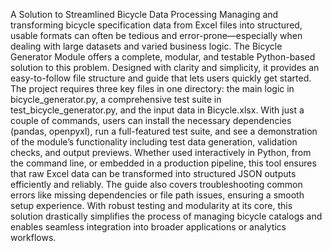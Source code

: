 A Solution to Streamlined Bicycle Data Processing
Managing and transforming bicycle specification data from Excel files into structured, usable formats can often be tedious and error-prone—especially when dealing with large datasets and varied business logic. The Bicycle Generator Module offers a complete, modular, and testable Python-based solution to this problem. Designed with clarity and simplicity, it provides an easy-to-follow file structure and guide that lets users quickly get started. The project requires three key files in one directory: the main logic in bicycle_generator.py, a comprehensive test suite in test_bicycle_generator.py, and the input data in Bicycle.xlsx. With just a couple of commands, users can install the necessary dependencies (pandas, openpyxl), run a full-featured test suite, and see a demonstration of the module’s functionality including test data generation, validation checks, and output previews. Whether used interactively in Python, from the command line, or embedded in a production pipeline, this tool ensures that raw Excel data can be transformed into structured JSON outputs efficiently and reliably. The guide also covers troubleshooting common errors like missing dependencies or file path issues, ensuring a smooth setup experience. With robust testing and modularity at its core, this solution drastically simplifies the process of managing bicycle catalogs and enables seamless integration into broader applications or analytics workflows.

